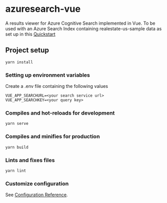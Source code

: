 # azuresearch-vue

A results viewer for Azure Cognitive Search implemented in Vue.
To be used with an Azure Search Index containing realestate-us-sample data as set up in this [Quickstart](https://docs.microsoft.com/en-us/azure/search/search-get-started-portal)

## Project setup
```
yarn install
```
### Setting up environment variables
Create a .env file containing the following values
```
VUE_APP_SEARCHURL=<your search service url>
VUE_APP_SEARCHKEY=<your query key>
```

### Compiles and hot-reloads for development
```
yarn serve
```

### Compiles and minifies for production
```
yarn build
```

### Lints and fixes files
```
yarn lint
```

### Customize configuration
See [Configuration Reference](https://cli.vuejs.org/config/).
